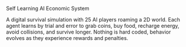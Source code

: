 Self Learning AI Economic System

A digital survival simulation with 25 AI players roaming a 2D world.
Each agent learns by trial and error to grab coins, buy food, recharge energy, avoid collisions, and survive longer. Nothing is hard coded, behavior evolves as they experience rewards and penalties.
